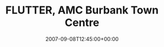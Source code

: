 ---
templateKey: event
guid: 0892ba10-6eab-11ea-99c5-002590d1d1b0
date: 2007-09-08T12:45:00+00:00
eventTime: '12:45pm'
title: FLUTTER, AMC Burbank Town Centre
artist: FLUTTER
city: Los Angeles, CA
venue: AMC Burbank Town Centre
group: PPF House
guests: LA Shorts Fest
---